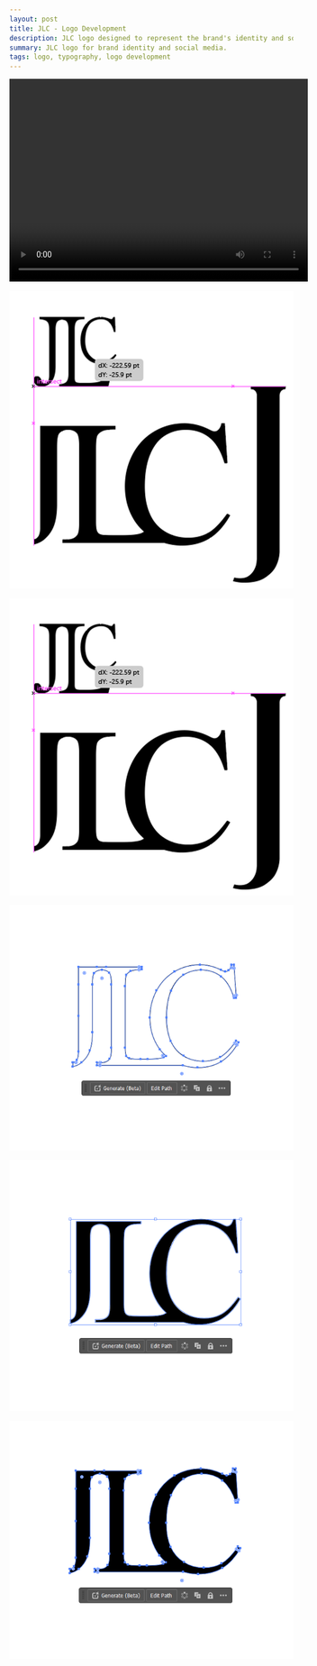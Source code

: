 ```yaml
---
layout: post
title: JLC - Logo Development
description: JLC logo designed to represent the brand's identity and social media presence.
summary: JLC logo for brand identity and social media.
tags: logo, typography, logo development
---
```


<video controls width="530" height="360">
  <source src="/assets/videos/jlc-logo.mp4" type="video/mp4">
  Your browser does not support the video tag.
</video>

![jlc-dev-007-2025-01-11](/assets/img/jlc-dev-007-2025-01-11.png)


![jlc-dev-007-2025-01-11](/assets/img/jlc-dev-007-2025-01-11.png)


![jlc-logo-005-2025-01-11](/assets/img/jlc-logo-005-2025-01-11.png)


![jlc-logo-004-2025-01-11](/assets/img/jlc-logo-004-2025-01-11.png)


![jlc-logo-006-2025-01-11](/assets/img/jlc-logo-006-2025-01-11.png)


